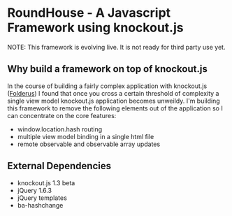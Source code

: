 # RoundHouse - A Javascript Framework using knockout.js #

NOTE: This framework is evolving live.  It is not ready for third party use yet.

## Why build a framework on top of knockout.js ##

In the course of building a fairly complex application with knockout.js ([Folderus](https://www.folderus.com/)) I found that once you cross a certain threshold of complexity a single view model knockout.js application becomes unweildy.  I'm building this framework to remove the following elements out of the application so I can concentrate on the core features:

- window.location.hash routing
- multiple view model binding in a single html file
- remote observable and observable array updates

## External Dependencies ##

- knockout.js 1.3 beta
- jQuery 1.6.3
- jQuery templates
- ba-hashchange

